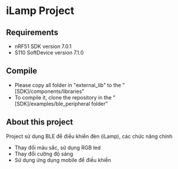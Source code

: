 iLamp Project
==================

Requirements
------------
- nRF51 SDK version 7.0.1
- S110 SoftDevice version 7.1.0

Compile
------------
- Please copy all folder in "external_lib" to the "[SDK]/components/libraries"
- To compile it, clone the repository in the "[SDK]/examples/ble_peripheral folder"

About this project
------------------
Project sử dụng BLE để điều khiển đèn (iLamp), các chức năng chính
- Thay đổi màu sắc, sử dụng RGB led
- Thay đổi cường độ sáng
- Sử dụng ứng dụng mobile để điều khiển

